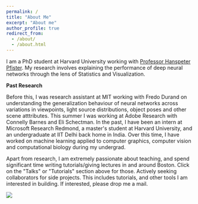 ```yaml
---
permalink: /
title: "About Me"
excerpt: "About me"
author_profile: true
redirect_from: 
  - /about/
  - /about.html
---
```


I am a PhD student at Harvard University working with [Professor Hanspeter Pfister](https://www.seas.harvard.edu/directory/pfister). My research involves explaining the performance of deep neural networks through the lens of Statistics and Visualization. 

**Past Research**

Before this, I was research assistant at MIT working with Fredo Durand on understanding the generalization behaviour of neural networks across variations in viewpoints, light source distributions, object poses and other scene atttributes. This summer I was working at Adobe Research with Connelly Barnes and Eli Schectman. In the past, I have been an intern at Microsoft Research Redmond, a master's student at Harvard University, and an undergraduate at IIT Delhi back home in India. Over this time, I have worked on machine learning applied to computer graphics, computer vision and computational biology during my undergrad.

Apart from research, I am extremely passionate about teaching, and spend significant time writing tutorials/giving lectures in and around Boston. Click on the "Talks" or "Tutorials" section above for those. Actively seeking collaborators for side projects. This includes tutorials, and other tools I am interested in building. If interested, please drop me a mail.

![](/personal/images/experience.png)
